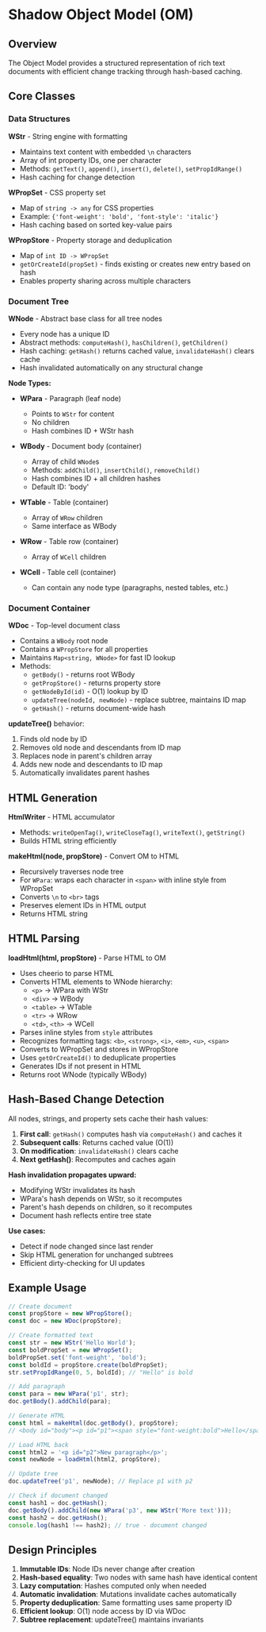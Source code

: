 # Shadow Object Model (OM)

## Overview

The Object Model provides a structured representation of rich text documents with efficient change tracking through hash-based caching.

## Core Classes

### Data Structures

**WStr** - String engine with formatting
- Maintains text content with embedded `\n` characters
- Array of int property IDs, one per character
- Methods: `getText()`, `append()`, `insert()`, `delete()`, `setPropIdRange()`
- Hash caching for change detection

**WPropSet** - CSS property set
- Map of `string -> any` for CSS properties
- Example: `{'font-weight': 'bold', 'font-style': 'italic'}`
- Hash caching based on sorted key-value pairs

**WPropStore** - Property storage and deduplication
- Map of `int ID -> WPropSet`
- `getOrCreateId(propSet)` - finds existing or creates new entry based on hash
- Enables property sharing across multiple characters

### Document Tree

**WNode** - Abstract base class for all tree nodes
- Every node has a unique ID
- Abstract methods: `computeHash()`, `hasChildren()`, `getChildren()`
- Hash caching: `getHash()` returns cached value, `invalidateHash()` clears cache
- Hash invalidated automatically on any structural change

**Node Types:**

- **WPara** - Paragraph (leaf node)
  - Points to `WStr` for content
  - No children
  - Hash combines ID + WStr hash

- **WBody** - Document body (container)
  - Array of child `WNode`s
  - Methods: `addChild()`, `insertChild()`, `removeChild()`
  - Hash combines ID + all children hashes
  - Default ID: 'body'

- **WTable** - Table (container)
  - Array of `WRow` children
  - Same interface as WBody

- **WRow** - Table row (container)
  - Array of `WCell` children

- **WCell** - Table cell (container)
  - Can contain any node type (paragraphs, nested tables, etc.)

### Document Container

**WDoc** - Top-level document class
- Contains a `WBody` root node
- Contains a `WPropStore` for all properties
- Maintains `Map<string, WNode>` for fast ID lookup
- Methods:
  - `getBody()` - returns root WBody
  - `getPropStore()` - returns property store
  - `getNodeById(id)` - O(1) lookup by ID
  - `updateTree(nodeId, newNode)` - replace subtree, maintains ID map
  - `getHash()` - returns document-wide hash

**updateTree()** behavior:
1. Finds old node by ID
2. Removes old node and descendants from ID map
3. Replaces node in parent's children array
4. Adds new node and descendants to ID map
5. Automatically invalidates parent hashes

## HTML Generation

**HtmlWriter** - HTML accumulator
- Methods: `writeOpenTag()`, `writeCloseTag()`, `writeText()`, `getString()`
- Builds HTML string efficiently

**makeHtml(node, propStore)** - Convert OM to HTML
- Recursively traverses node tree
- For `WPara`: wraps each character in `<span>` with inline style from WPropSet
- Converts `\n` to `<br>` tags
- Preserves element IDs in HTML output
- Returns HTML string

## HTML Parsing

**loadHtml(html, propStore)** - Parse HTML to OM
- Uses cheerio to parse HTML
- Converts HTML elements to WNode hierarchy:
  - `<p>` → WPara with WStr
  - `<div>` → WBody
  - `<table>` → WTable
  - `<tr>` → WRow
  - `<td>`, `<th>` → WCell
- Parses inline styles from `style` attributes
- Recognizes formatting tags: `<b>`, `<strong>`, `<i>`, `<em>`, `<u>`, `<span>`
- Converts to WPropSet and stores in WPropStore
- Uses `getOrCreateId()` to deduplicate properties
- Generates IDs if not present in HTML
- Returns root WNode (typically WBody)

## Hash-Based Change Detection

All nodes, strings, and property sets cache their hash values:

1. **First call**: `getHash()` computes hash via `computeHash()` and caches it
2. **Subsequent calls**: Returns cached value (O(1))
3. **On modification**: `invalidateHash()` clears cache
4. **Next getHash()**: Recomputes and caches again

**Hash invalidation propagates upward:**
- Modifying WStr invalidates its hash
- WPara's hash depends on WStr, so it recomputes
- Parent's hash depends on children, so it recomputes
- Document hash reflects entire tree state

**Use cases:**
- Detect if node changed since last render
- Skip HTML generation for unchanged subtrees
- Efficient dirty-checking for UI updates

## Example Usage

```typescript
// Create document
const propStore = new WPropStore();
const doc = new WDoc(propStore);

// Create formatted text
const str = new WStr('Hello World');
const boldPropSet = new WPropSet();
boldPropSet.set('font-weight', 'bold');
const boldId = propStore.create(boldPropSet);
str.setPropIdRange(0, 5, boldId); // "Hello" is bold

// Add paragraph
const para = new WPara('p1', str);
doc.getBody().addChild(para);

// Generate HTML
const html = makeHtml(doc.getBody(), propStore);
// <body id="body"><p id="p1"><span style="font-weight:bold">Hello</span> World</p></body>

// Load HTML back
const html2 = '<p id="p2">New paragraph</p>';
const newNode = loadHtml(html2, propStore);

// Update tree
doc.updateTree('p1', newNode); // Replace p1 with p2

// Check if document changed
const hash1 = doc.getHash();
doc.getBody().addChild(new WPara('p3', new WStr('More text')));
const hash2 = doc.getHash();
console.log(hash1 !== hash2); // true - document changed
```

## Design Principles

1. **Immutable IDs**: Node IDs never change after creation
2. **Hash-based equality**: Two nodes with same hash have identical content
3. **Lazy computation**: Hashes computed only when needed
4. **Automatic invalidation**: Mutations invalidate caches automatically
5. **Property deduplication**: Same formatting uses same property ID
6. **Efficient lookup**: O(1) node access by ID via WDoc
7. **Subtree replacement**: updateTree() maintains invariants 


